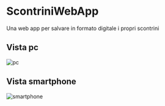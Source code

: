 # ScontriniWebApp
Una web app per salvare in formato digitale i propri scontrini

## Vista pc
![pc](https://i.ibb.co/GxFXPsp/pc.png)
## Vista smartphone
![smartphone](https://i.ibb.co/9tM6yMs/smartphone.png)
